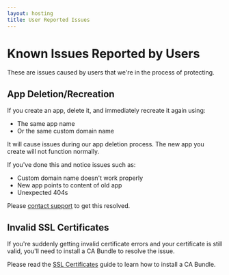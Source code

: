 ```yaml
---
layout: hosting
title: User Reported Issues
---
```


# Known Issues Reported by Users

<p class="lead">These are issues caused by users that we're in the process of protecting.</p>

## App Deletion/Recreation

If you create an app, delete it, and immediately recreate it again using:

* The same app name
* Or the same custom domain name

It will cause issues during our app deletion process. The new app you create will not function normally.

If you've done this and notice issues such as:

* Custom domain name doesn't work properly
* New app points to content of old app
* Unexpected 404s

Please [contact support](mailto:support@divshot.com) to get this resolved.

## Invalid SSL Certificates

If you're suddenly getting invalid certificate errors and your certificate is still valid, you'll need to install a CA Bundle to resolve the issue.

Please read the [SSL Certificates](/guides/ssl) guide to learn how to install a CA Bundle.